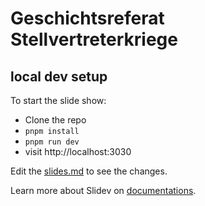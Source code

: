 # Geschichtsreferat Stellvertreterkriege

## local dev setup

To start the slide show:

- Clone the repo
- `pnpm install`
- `pnpm run dev`
- visit http://localhost:3030

Edit the [slides.md](./slides.md) to see the changes.

Learn more about Slidev on [documentations](https://sli.dev/).
